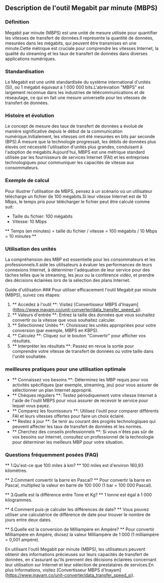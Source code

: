## Description de l'outil Megabit par minute (MBPS)

### Définition
Megabit par minute (MBPS) est une unité de mesure utilisée pour quantifier les vitesses de transfert de données.Il représente la quantité de données, mesurées dans les mégabits, qui peuvent être transmises en une minute.Cette métrique est cruciale pour comprendre les vitesses Internet, la qualité du streaming et les taux de transfert de données dans diverses applications numériques.

### Standardisation
Le Megabit est une unité standardisée du système international d'unités (SI), où 1 mégabit équivaut à 1 000 000 bits.L'abréviation "MBPS" est largement reconnue dans les industries de télécommunications et de réseautage, ce qui en fait une mesure universelle pour les vitesses de transfert de données.

### Histoire et évolution
Le concept de mesure des taux de transfert de données a évolué de manière significative depuis le début de la communication numérique.Initialement, les vitesses ont été mesurées en bits par seconde (BPS).À mesure que la technologie progressait, les débits de données plus élevés ont nécessité l'utilisation d'unités plus grandes, conduisant à l'adoption de mégabits.Aujourd'hui, MBPS est une métrique standard utilisée par les fournisseurs de services Internet (FAI) et les entreprises technologiques pour communiquer les capacités de vitesse aux consommateurs.

### Exemple de calcul
Pour illustrer l'utilisation de MBPS, pensez à un scénario où un utilisateur télécharge un fichier de 100 mégabits.Si leur vitesse Internet est de 10 Mbps, le temps pris pour télécharger le fichier peut être calculé comme suit:

- Taille du fichier: 100 mégabits
- Vitesse: 10 Mbps

** Temps (en minutes) = taille du fichier / vitesse = 100 mégabits / 10 Mbps = 10 minutes **

### Utilisation des unités
La compréhension des MBP est essentielle pour les consommateurs et les professionnels.Il aide les utilisateurs à évaluer les performances de leurs connexions Internet, à déterminer l'adéquation de leur service pour des tâches telles que le streaming, les jeux ou la conférence vidéo, et prendre des décisions éclairées lors de la sélection des plans Internet.

Guide d'utilisation ###
Pour utiliser efficacement l'outil Megabit par minute (MBPS), suivez ces étapes:

1. ** Accédez à l'outil **: Visitez [Convertisseur MBPS d'Inayam] (https://www.inayam.co/unit-converter/data_transfer_speed_si).
2. ** Valeurs d'entrée **: Entrez la taille des données que vous souhaitez convertir ou la vitesse que vous souhaitez calculer.
3. ** Sélectionnez Unités **: Choisissez les unités appropriées pour votre conversion (par exemple, MBPS en KBPS).
4. ** Calculez **: Cliquez sur le bouton "Convertir" pour afficher vos résultats.
5. ** Interpréter les résultats **: Passez en revue la sortie pour comprendre votre vitesse de transfert de données ou votre taille dans l'unité souhaitée.

### meilleures pratiques pour une utilisation optimale
- ** Connaissez vos besoins **: Déterminez les MBP requis pour vos activités spécifiques (par exemple, streaming, jeu) pour vous assurer de sélectionner un plan Internet approprié.
- ** Chèques réguliers **: Testez périodiquement votre vitesse Internet à l'aide de l'outil MBPS pour vous assurer de recevoir le service pour lequel vous payez.
- ** Comparez les fournisseurs **: Utilisez l'outil pour comparer différents FAI et leurs vitesses offertes pour faire un choix éclairé.
- ** Restez à jour **: Se tenir au courant des progrès technologiques qui peuvent affecter les taux de transfert de données et les normes.
- ** Cherchez des conseils professionnels **: Si vous n'êtes pas sûr de vos besoins sur Internet, consultez un professionnel de la technologie pour déterminer les meilleurs MBP pour votre situation.

### Questions fréquemment posées (FAQ)

** 1.Qu'est-ce que 100 miles à km? **
100 miles est d'environ 160,93 kilomètres.

** 2.Comment convertir la barre en Pascal? **
Pour convertir la barre en Pascal, multipliez la valeur en barre de 100 000 (1 bar = 100 000 Pascal).

** 3.Quelle est la différence entre Tone et Kg? **
1 tonne est égal à 1 000 kilogrammes.

** 4.Comment puis-je calculer les différences de date? **
Vous pouvez utiliser une calculatrice de différence de date pour trouver le nombre de jours entre deux dates.

** 5.Quelle est la conversion de Milliampère en Ampère? **
Pour convertir Milliampère en Ampère, divisez la valeur Milliampère de 1 000 (1 milliampère = 0,001 ampère).

En utilisant l'outil Megabit par minute (MBPS), les utilisateurs peuvent obtenir des informations précieuses sur leurs capacités de transfert de données, en s'assurant qu'ils prennent des décisions éclairées concernant leur utilisation sur Internet et leur sélection de prestataires de services.En plus Informations, visitez [Convertisseur MBPS d'Inayam] (https://www.inayam.co/unit-converter/data_transfer_speed_si).